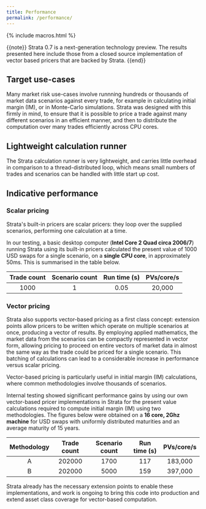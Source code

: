 ```yaml
---
title: Performance
permalink: /performance/
---
```


{% include macros.html %}

{{note}} Strata 0.7 is a next-generation technology preview. The results presented here include those from a closed source implementation of vector based pricers that are backed by Strata. {{end}}


## Target use-cases

Many market risk use-cases involve runnning hundreds or thousands of market data scenarios against every trade, for example in calculating initial margin (IM), or in Monte-Carlo simulations. Strata was designed with this firmly in mind, to ensure that it is possible to price a trade against many different scenarios in an efficient manner, and then to distribute the computation over many trades efficiently across CPU cores.


## Lightweight calculation runner

The Strata calculation runner is very lightweight, and carries little overhead in comparison to a thread-distributed loop, which means small numbers of trades and scenarios can be handled with little start up cost.

## Indicative performance

### Scalar pricing

Strata's built-in pricers are scalar pricers: they loop over the supplied scenarios, performing one calculation at a time.

In our testing, a basic desktop computer (**Intel Core 2 Quad circa 2006/7**) running Strata using its built-in pricers calculated the present value of 1000 USD swaps for a single scenario, on a **single CPU core**, in approximately 50ms. This is summarised in the table below.

| Trade count |  Scenario count |  Run time (s) | PVs/core/s |
|:-----------:|:---------------:|:-------------:|:----------:|
| 1000        |              1  |     0.05      |   20,000   |


### Vector pricing

Strata also supports vector-based pricing as a first class concept: extension points allow pricers to be written which operate on multiple scenarios at once, producing a vector of results. By employing applied mathematics, the market data from the scenarios can be compactly represented in vector form, allowing pricing to proceed on entire vectors of market data in almost the same way as the trade could be priced for a single scenario. This batching of calculations can lead to a considerable increase in performance versus scalar pricing.

Vector-based pricing is particularly useful in initial margin (IM) calculations, where common methodologies involve thousands of scenarios.

Internal testing showed significant performance gains by using our own vector-based pricer implementations in Strata for the present value calculations required to compute initial margin (IM) using two methodologies. The figures below were obtained on a **16 core, 2Ghz machine** for USD swaps with uniformly distributed maturities and an average maturity of 15 years.

|  Methodology  | Trade count |  Scenario count |  Run time (s) | PVs/core/s |
|:-------------:|:-----------:|:---------------:|:-------------:|:----------:|
| A             |   202000    |           1700  |     117       |   183,000  |
| B             |   202000    |           5000  |     159       |   397,000  |

Strata already has the necessary extension points to enable these implementations, and work is ongoing to bring this code into production and extend asset class coverage for vector-based computation.
